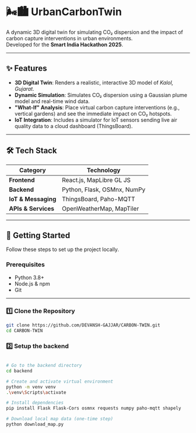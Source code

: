 # 🌬️🏙️ UrbanCarbonTwin

A dynamic 3D digital twin for simulating CO₂ dispersion and the impact of carbon capture interventions in urban environments.  
Developed for the **Smart India Hackathon 2025**.

---

## ✨ Features

- **3D Digital Twin**: Renders a realistic, interactive 3D model of *Kalol, Gujarat*.
- **Dynamic Simulation**: Simulates CO₂ dispersion using a Gaussian plume model and real-time wind data.
- **"What-If" Analysis**: Place virtual carbon capture interventions (e.g., vertical gardens) and see the immediate impact on CO₂ hotspots.
- **IoT Integration**: Includes a simulator for IoT sensors sending live air quality data to a cloud dashboard (ThingsBoard).

---

## 🛠️ Tech Stack

| Category | Technology |
|-----------|-------------|
| **Frontend** | React.js, MapLibre GL JS |
| **Backend** | Python, Flask, OSMnx, NumPy |
| **IoT & Messaging** | ThingsBoard, Paho-MQTT |
| **APIs & Services** | OpenWeatherMap, MapTiler |

---

## 🚀 Getting Started

Follow these steps to set up the project locally.

### Prerequisites

- Python 3.8+
- Node.js & npm
- Git

---

### 1️⃣ Clone the Repository

```bash
git clone https://github.com/DEVANSH-GAJJAR/CARBON-TWIN.git
cd CARBON-TWIN

```
### 2️⃣ Setup the backend 

```bash

# Go to the backend directory
cd backend

# Create and activate virtual environment
python -m venv venv
.\venv\Scripts\activate

# Install dependencies
pip install Flask Flask-Cors osmnx requests numpy paho-mqtt shapely

# Download local map data (one-time step)
python download_map.py
```
